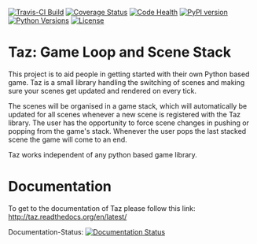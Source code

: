 [![Travis-CI Build](https://travis-ci.org/mkli90/Taz.svg?branch=master)](https://travis-ci.org/mkli90/Taz)
[![Coverage Status](https://coveralls.io/r/mkli90/Taz/)](https://coveralls.io/r/mkli90/Taz/badge.svg?branch=master)
[![Code Health](https://landscape.io/github/mkli90/Taz/master/landscape.svg)](https://landscape.io/github/mkli90/Taz/master)
[![PyPI version](https://badge.fury.io/py/tazlib.svg)](http://badge.fury.io/py/tazlib)
[![Python Versions](https://img.shields.io/badge/python-2.7%2C%203.4-blue.svg)](https://pypi.python.org/pypi/tazlib/)
[![License](https://img.shields.io/badge/license-GPLv3-blue.svg)](https://pypi.python.org/pypi/tazlib)

# Taz: Game Loop and Scene Stack
This project is to aid people in getting started with their own Python based game.
Taz is a small library handling the switching of scenes and making sure your scenes get
updated and rendered on every tick.

The scenes will be organised in a game stack, which will automatically be updated
for all scenes whenever a new scene is registered with the Taz library. 
The user has the opportunity to force scene changes in pushing or popping from the game's
stack. Whenever the user pops the last stacked scene the game will come to an end.

Taz works independent of any python based game library.

# Documentation

To get to the documentation of Taz please follow this link:
http://taz.readthedocs.org/en/latest/

Documentation-Status: [![Documentation Status](https://readthedocs.org/projects/taz/badge/?version=latest)](https://readthedocs.org/projects/taz/?badge=latest)




